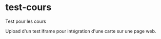 # test-cours
Test pour les cours

Upload d'un test iframe pour intégration d'une carte sur une page web.